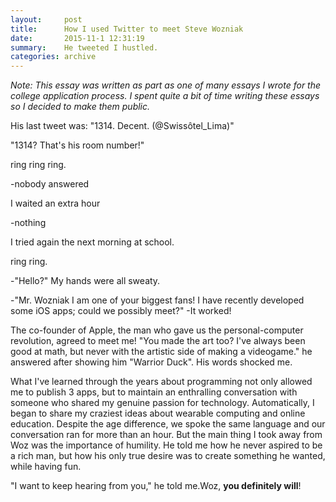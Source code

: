 ```yaml
---
layout:     post
title:      How I used Twitter to meet Steve Wozniak
date:       2015-11-1 12:31:19
summary:    He tweeted I hustled.
categories: archive
---
```


*Note: This essay was written as part as one of many essays I wrote for the college application process. I spent quite a bit of time writing these essays so I decided to make them public.*

His last tweet was: "1314. Decent. (@Swissôtel_Lima)"

"1314? That's his room number!"

ring ring ring.

-nobody answered

I waited an extra hour

-nothing

I tried again the next morning at school.

ring ring.

-"Hello?" My hands were all sweaty.

-"Mr. Wozniak I am one of your biggest fans! I have recently developed some iOS apps; could we possibly meet?"
-It worked!

The co-founder of Apple, the man who gave us the personal-computer revolution, agreed to meet me! "You made the art too? I've always been good at math, but never with the artistic side of making a videogame." he answered after showing him "Warrior Duck". His words shocked me.

What I've learned through the years about programming not only allowed me to publish 3 apps, but to maintain an enthralling conversation with someone who shared my genuine passion for technology. Automatically, I began to share my craziest ideas about wearable computing and online education. Despite the age difference, we spoke the same language and our conversation ran for more than an hour. But the main thing I took away from Woz was the importance of humility. He told me how he never aspired to be a rich man, but how his only true desire was to create something he wanted, while having fun.
 
"I want to keep hearing from you," he told me.Woz, **you definitely will**!